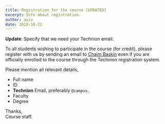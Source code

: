 ```yaml
---
title: Registration for the course [UPDATED]
excerpt: Info about registration.
author: aviv
date: 2018-10-23
---
```


**Update**: Specify that we need your Technion email.

To all students wishing to participate in the course (for credit),
please register with us by sending an email to [Chaim
Baskin](mailto:chaimbaskin@cs.technion.ac.il) even if you are officially
enrolled to the course through the Technion registration system.

Please mention all relevant details,
- Full name
- ID
- **Technion** Email, preferably `@campus`.
- Faculty
- Degree

Thanks,  
Course staff.
